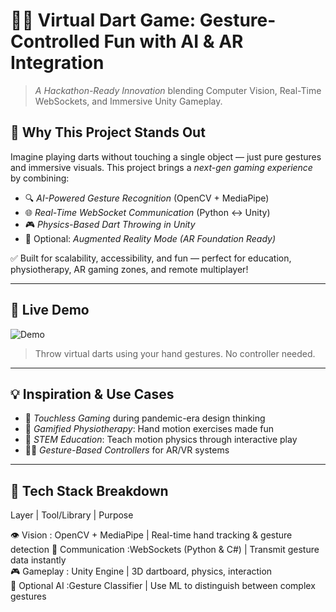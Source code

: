 # 🎯✨ Virtual Dart Game: Gesture-Controlled Fun with AI & AR Integration

> *A Hackathon-Ready Innovation* blending Computer Vision, Real-Time WebSockets, and Immersive Unity Gameplay.

## 🌟 Why This Project Stands Out

Imagine playing darts without touching a single object — just pure gestures and immersive visuals. This project brings a *next-gen gaming experience* by combining:

- 🔍 *AI-Powered Gesture Recognition* (OpenCV + MediaPipe)
- 🌐 *Real-Time WebSocket Communication* (Python ↔ Unity)
- 🎮 *Physics-Based Dart Throwing in Unity*
- 🌈 Optional: *Augmented Reality Mode (AR Foundation Ready)*

✅ Built for scalability, accessibility, and fun — perfect for education, physiotherapy, AR gaming zones, and remote multiplayer!

---

## 🎥 Live Demo

![Demo](demo.gif)  
> Throw virtual darts using your hand gestures. No controller needed.

---

## 💡 Inspiration & Use Cases

- 🎯 *Touchless Gaming* during pandemic-era design thinking
- 🧠 *Gamified Physiotherapy*: Hand motion exercises made fun
- 🏫 *STEM Education*: Teach motion physics through interactive play
- 🤹‍♂ *Gesture-Based Controllers* for AR/VR systems

---

## 🧠 Tech Stack Breakdown

Layer         | Tool/Library       | Purpose                                   

👁 Vision     : OpenCV + MediaPipe | Real-time hand tracking & gesture detection 
 🔗 Communication :WebSockets (Python & C#) | Transmit gesture data instantly         
🎮 Gameplay   : Unity Engine       | 3D dartboard, physics, interaction         
💬 Optional AI :Gesture Classifier | Use ML to distinguish between complex gestures 



